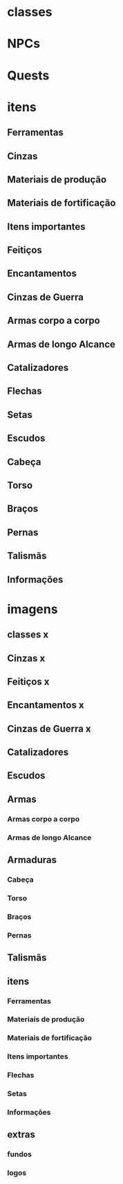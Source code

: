 # classes
# NPCs
# Quests

# itens
## Ferramentas
## Cinzas
## Materiais de produção
## Materiais de fortificação
## Itens importantes
## Feitiços
## Encantamentos
## Cinzas de Guerra
## Armas corpo a corpo
## Armas de longo Alcance
## Catalizadores
## Flechas
## Setas
## Escudos
## Cabeça
## Torso
## Braços
## Pernas
## Talismãs
## Informações


# imagens

## classes x
## Cinzas  x
## Feitiços x
## Encantamentos x
## Cinzas de Guerra x
## Catalizadores
## Escudos

## Armas
### Armas corpo a corpo
### Armas de longo Alcance

## Armaduras
### Cabeça
### Torso
### Braços
### Pernas

## Talismãs

## itens
### Ferramentas
### Materiais de produção
### Materiais de fortificação
### Itens importantes
### Flechas
### Setas
### Informações 

## extras
### fundos
### logos

